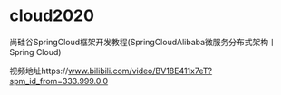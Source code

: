 # cloud2020

尚硅谷SpringCloud框架开发教程(SpringCloudAlibaba微服务分布式架构丨Spring Cloud)

视频地址https://www.bilibili.com/video/BV18E411x7eT?spm_id_from=333.999.0.0
